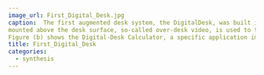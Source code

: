 ```yaml
---
image_url: First_Digital_Desk.jpg
caption:  The first augmented desk system, the DigitalDesk, was built in the early 90s by Pierre Wellner at Xerox EuroPARC. A camera
mounted above the desk surface, so-called over-desk video, is used to track a user’s interaction with documents lying on the desk as shown in Figure (a).
Figure (b) shows the Digital-Desk Calculator, a specific application implemented on top of the DigitalDesk architecture. A calculator is projected onto the desk surface and the user can work with it as with a regular electronic calculator. An over-desk camera tracks the user’s finger and a number can be entered by touching the projected number buttons.
title: First_Digital_Desk
categories:
  - synthesis
---
```

